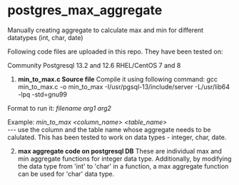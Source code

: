 # postgres_max_aggregate
Manually creating aggregate to calculate max and min for different datatypes (int, char, date)

Following code files are uploaded in this repo.
They have been tested on:

Community Postgresql 13.2 and 12.6
RHEL/CentOS 7 and 8

1. **min_to_max.c Source file**
Compile it using following command:
gcc min_to_max.c -o min_to_max  -I/usr/pgsql-13/include/server -L/usr/lib64 -lpq -std=gnu99

Format to run it:
_filename arg1 arg2_

Example:
_min_to_max  <column_name>   <table_name>_   
--- use the column and the table name whose aggregate needs to be calulated. This has been tested to work on data types - integer, char, date.

2. **max aggregate code on postgresql DB**
These are individual max and min aggregate functions for integer data type. 
Additionally, by modifying the data type from 'int' to 'char' in a function, a max aggregate function can be used for 'char' data type.

